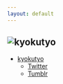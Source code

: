 ```yaml
---
layout: default
---
```


## ![kyokutyo](https://twimg0-a.akamaihd.net/profile_images/16670112/070804_normal.jpg)

* [kyokutyo](http://kyokutyo.com/)
  * [Twitter](http://twitter.com/kyokutyo/)
  * [Tumblr](http://kyokutyo.tumblr.com/)
